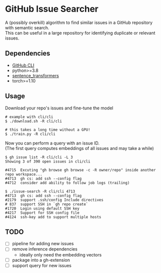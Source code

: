 # GitHub Issue Searcher
A (possibly overkill) algorithm to find similar issues in a GitHub repository with semantic search.  
This can be useful in a large repository for identifying duplicate or relevant issues.

## Dependencies 
- [GitHub CLI](https://github.com/cli/cli)
- python>=3.8
- [sentence_transformers](https://github.com/UKPLab/sentence-transformers)
- torch>=1.10

## Usage
Download your repo's issues and fine-tune the model
```
# example with cli/cli 
$ ./download.sh -R cli/cli 

# this takes a long time without a GPU!
$ ./train.py -R cli/cli
```

Now you can perform a query with an issue ID.   
(The first query computes embeddings of all issues and may take a while)
```
$ gh issue list -R cli/cli -L 3
Showing 3 of 390 open issues in cli/cli

#4715  Excuting "gh browse gh browse -c -R owner/repo" inside another repo workspace... 
#4713  gh cs: add ssh --config flag                                                                                              
#4712  consider add ability to follow job logs (trailing)                                                                        

$ ./issue-search -R cli/cli 4713
#4713  gh cs: add ssh --config flag
#2179  support .ssh/config Include directives
# 837  support SSH in `gh repo create`
#1720  Login using default SSH key
#4217  Support for SSH config file
#4124  ssh-key add to support multiple hosts
```

## TODO
- [ ] pipeline for adding new issues
- [ ] remove inference dependencies
    - ideally only need the embedding vectors
- [ ] package into a gh-extension
- [ ] support query for new issues
